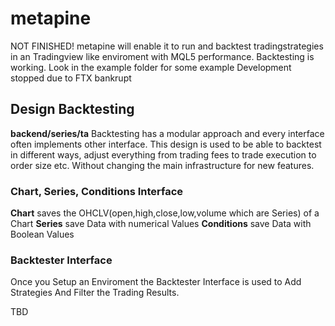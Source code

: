 # metapine

NOT FINISHED!
metapine will enable it to run and backtest tradingstrategies in an Tradingview like enviroment with MQL5 performance.
Backtesting is working. Look in the example folder for some example
Development stopped due to FTX bankrupt


## Design Backtesting 
**backend/series/ta**
Backtesting has a modular approach and every interface often implements other interface.
This design is used to be able to backtest in different ways, adjust everything from 
trading fees to trade execution to order size etc. Without changing the main infrastructure
for new features.


### Chart, Series, Conditions Interface
**Chart** saves the OHCLV(open,high,close,low,volume which are Series) of a Chart 
**Series** save Data with numerical Values
**Conditions** save Data with Boolean Values

### Backtester Interface
Once you Setup an Enviroment the Backtester Interface is used to Add Strategies
And Filter the Trading Results.

TBD